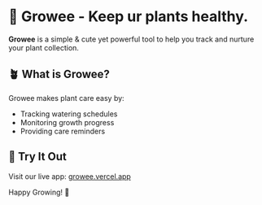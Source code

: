 # 🌱 Growee - Keep ur plants healthy.

**Growee** is a simple & cute yet powerful tool to help you track and nurture your plant collection.

## 🪴 What is Growee?

Growee makes plant care easy by:

- Tracking watering schedules
- Monitoring growth progress
- Providing care reminders

## 🚀 Try It Out

Visit our live app: [growee.vercel.app](https://growee.vercel.app/)

Happy Growing! 🌿
